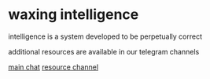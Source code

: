 # waxing intelligence

 intelligence is a system developed to be perpetually correct
 
 additional resources are available in our telegram channels
 
 [main chat](https://t.me/joinchat/GfA7KhLMGy3ESka2QraMgQ)
 [resource channel](https://t.me/joinchat/AAAAAEXanFkrwQOx_9x4Ww)
